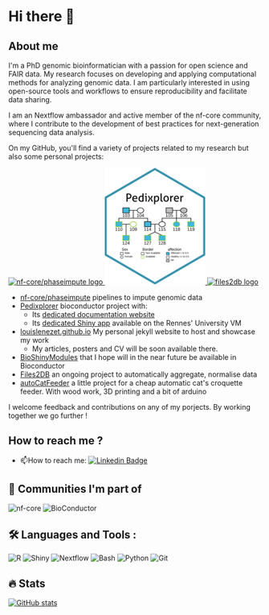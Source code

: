 # Hi there 👋

## About me

I'm a PhD genomic bioinformatician with a passion for open science and FAIR data.
My research focuses on developing and applying computational methods for analyzing genomic data.
I am particularly interested in using open-source tools and workflows to ensure reproducibility and facilitate data sharing.

I am an Nextflow ambassador and active member of the nf-core community, where I contribute to the development of best practices for next-generation sequencing data analysis.

On my GitHub, you'll find a variety of projects related to my research but also some personal projects:

<a href="https://nf-co.re/phaseimpute/">
  <img src="https://github.com/nf-core/phaseimpute/blob/master/docs/images/logo/nf-core-phaseimpute_hexagonal_logo.png" alt="nf-core/phaseimpute logo" width="200"/>
</a>
<a href="https://louislenezet.github.io/Pedixplorer/">
  <img src="https://github.com/LouisLeNezet/Pedixplorer/blob/devel/inst/figures/icon_Pedixplorer.png" alt="Pedixplorer logo" width="200"/>
</a>
<a href="https://github.com/LouisLeNezet/Files2DB">
  <img src="https://github.com/LouisLeNezet/Files2DB/blob/dev/assets/logo_files2db.png" alt="files2db logo" width="200"/>
</a>

- [nf-core/phaseimpute](https://nf-co.re/phaseimpute/) pipelines to impute genomic data 
- [Pedixplorer](https://www.bioconductor.org/packages/release/bioc/html/Pedixplorer.html) bioconductor project with:
  - Its [dedicated documentation website](https://louislenezet.github.io/Pedixplorer/)
  - Its [dedicated Shiny app](https://pedixplorer.univ-rennes.fr/) available on the Rennes' University VM
- [louislenezet.github.io](https://louislenezet.github.io/) My personal jekyll website to host and showcase my work
  - My articles, posters and CV will be soon available there.
- [BioShinyModules](https://github.com/stjude-biohackathon/BioShinyModules) that I hope will in the near future be available in Bioconductor
- [Files2DB](https://github.com/LouisLeNezet/Files2DB) an ongoing project to automatically aggregate, normalise data
- [autoCatFeeder](https://github.com/LouisLeNezet/autoCatFeeder) a little project for a cheap automatic cat's croquette feeder.
With wood work, 3D printing and a bit of arduino

I welcome feedback and contributions on any of my porjects. By working together we go further !

## How to reach me ?

- :mailbox:How to reach me: [![Linkedin Badge](https://i.stack.imgur.com/gVE0j.png)](https://www.linkedin.com/in/louis-le-n%C3%A9zet-618aba166/)

## :handshake: Communities I'm part of

![nf-core](https://img.shields.io/badge/nfcore-22ae63?style=for-the-badge&logo=nf-core&logoColor=white) ![BioConductor](https://img.shields.io/badge/BioConductor-0087af?style=for-the-badge&logo=bio-conductor&logoColor=white)

## :hammer_and_wrench: Languages and Tools :

![R](https://img.shields.io/badge/R-276DC3?style=for-the-badge&logo=r&logoColor=white) ![Shiny](https://img.shields.io/badge/Shiny-blue?style=for-the-badge&logo=r&logoColor=white) ![Nextflow](https://img.shields.io/badge/Newtflow-0dc09d?style=for-the-badge&logo=nextflow&logoColor=white) ![Bash](https://img.shields.io/badge/Bash-4EAA25?style=for-the-badge&logo=gnubash&logoColor=white) ![Python](https://img.shields.io/badge/Python-c9a02c?style=for-the-badge&logo=python&logoColor=white)  ![Git](https://img.shields.io/badge/Git-f05133?style=for-the-badge&logo=git&logoColor=white) 

## :fire: Stats

[![GitHub stats](https://github-readme-stats.vercel.app/api?username=LouisLeNezet&show_icons=true&theme=dark&count_private=true&show_icons=true&rank_icon=github)](https://github.com/anuraghazra/github-readme-stats)
